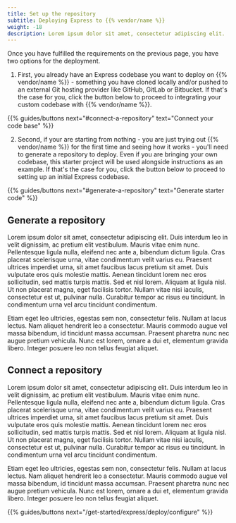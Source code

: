 ```yaml
---
title: Set up the repository
subtitle: Deploying Express to {{% vendor/name %}}
weight: -18
description: Lorem ipsum dolor sit amet, consectetur adipiscing elit. 
---
```


<!-- {{% guides/steps ordered="true" root="/get-started/express/deploy" %}} -->

Once you have fulfilled the requirements on the previous page, you have two options for the deployment.

1. First, you already have an Express codebase you want to deploy on {{% vendor/name %}} - something you have cloned locally and/or pushed to an external Git hosting provider like GitHub, GitLab or Bitbucket. 
If that's the case for you, click the button below to proceed to integrating your custom codebase with {{% vendor/name %}}.

{{% guides/buttons next="#connect-a-repository" text="Connect your code base" %}}

2. Second, if your are starting from nothing - you are just trying out {{% vendor/name %}} for the first time and seeing how it works - you'll need to generate a repository to deploy. 
Even if you are bringing your own codebase, this starter project will be used alongside instructions as an example.
If that's the case for you, click the button below to proceed to setting up an initial Express codebase.

{{% guides/buttons next="#generate-a-repository" text="Generate starter code" %}}

## Generate a repository

Lorem ipsum dolor sit amet, consectetur adipiscing elit. Duis interdum leo in velit dignissim, ac pretium elit vestibulum. Mauris vitae enim nunc. Pellentesque ligula nulla, eleifend nec ante a, bibendum dictum ligula. Cras placerat scelerisque urna, vitae condimentum velit varius eu. Praesent ultrices imperdiet urna, sit amet faucibus lacus pretium sit amet. Duis vulputate eros quis molestie mattis. Aenean tincidunt lorem nec eros sollicitudin, sed mattis turpis mattis. Sed et nisl lorem. Aliquam at ligula nisl. Ut non placerat magna, eget facilisis tortor. Nullam vitae nisi iaculis, consectetur est ut, pulvinar nulla. Curabitur tempor ac risus eu tincidunt. In condimentum urna vel arcu tincidunt condimentum.

Etiam eget leo ultricies, egestas sem non, consectetur felis. Nullam at lacus lectus. Nam aliquet hendrerit leo a consectetur. Mauris commodo augue vel massa bibendum, id tincidunt massa accumsan. Praesent pharetra nunc nec augue pretium vehicula. Nunc est lorem, ornare a dui et, elementum gravida libero. Integer posuere leo non tellus feugiat aliquet.

## Connect a repository

Lorem ipsum dolor sit amet, consectetur adipiscing elit. Duis interdum leo in velit dignissim, ac pretium elit vestibulum. Mauris vitae enim nunc. Pellentesque ligula nulla, eleifend nec ante a, bibendum dictum ligula. Cras placerat scelerisque urna, vitae condimentum velit varius eu. Praesent ultrices imperdiet urna, sit amet faucibus lacus pretium sit amet. Duis vulputate eros quis molestie mattis. Aenean tincidunt lorem nec eros sollicitudin, sed mattis turpis mattis. Sed et nisl lorem. Aliquam at ligula nisl. Ut non placerat magna, eget facilisis tortor. Nullam vitae nisi iaculis, consectetur est ut, pulvinar nulla. Curabitur tempor ac risus eu tincidunt. In condimentum urna vel arcu tincidunt condimentum.

Etiam eget leo ultricies, egestas sem non, consectetur felis. Nullam at lacus lectus. Nam aliquet hendrerit leo a consectetur. Mauris commodo augue vel massa bibendum, id tincidunt massa accumsan. Praesent pharetra nunc nec augue pretium vehicula. Nunc est lorem, ornare a dui et, elementum gravida libero. Integer posuere leo non tellus feugiat aliquet.

{{% guides/buttons next="/get-started/express/deploy/configure" %}}